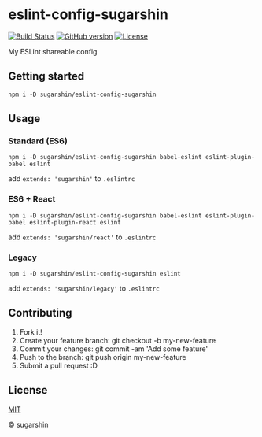 # eslint-config-sugarshin

[![Build Status][travis-image]][travis-url]
[![GitHub version][github-ver-image]][github-ver-url]
[![License][license-image]][license-url]

My ESLint shareable config

## Getting started

```
npm i -D sugarshin/eslint-config-sugarshin
```

## Usage

### Standard (ES6)

```
npm i -D sugarshin/eslint-config-sugarshin babel-eslint eslint-plugin-babel eslint
```

add `extends: 'sugarshin'` to `.eslintrc`

### ES6 + React

```
npm i -D sugarshin/eslint-config-sugarshin babel-eslint eslint-plugin-babel eslint-plugin-react eslint
```

add `extends: 'sugarshin/react'` to `.eslintrc`

### Legacy

```
npm i -D sugarshin/eslint-config-sugarshin eslint
```

add `extends: 'sugarshin/legacy'` to `.eslintrc`

## Contributing

1. Fork it!
2. Create your feature branch: git checkout -b my-new-feature
3. Commit your changes: git commit -am 'Add some feature'
4. Push to the branch: git push origin my-new-feature
5. Submit a pull request :D

## License

[MIT][license-url]

© sugarshin

[npm-image]: http://img.shields.io/npm/v/eslint-config-sugarshin.svg
[npm-url]: https://www.npmjs.org/package/eslint-config-sugarshin
[bower-image]: http://img.shields.io/bower/v/eslint-config-sugarshin.svg
[bower-url]: http://bower.io/search/?q=eslint-config-sugarshin
[travis-image]: http://img.shields.io/travis/sugarshin/eslint-config-sugarshin/master.svg?branch=master
[travis-url]: https://travis-ci.org/sugarshin/eslint-config-sugarshin
[gratipay-image]: http://img.shields.io/gratipay/sugarshin.svg
[gratipay-url]: https://gratipay.com/sugarshin/
[coveralls-image]: https://coveralls.io/repos/sugarshin/eslint-config-sugarshin/badge.svg
[coveralls-url]: https://coveralls.io/r/sugarshin/eslint-config-sugarshin
[github-ver-image]: https://badge.fury.io/gh/sugarshin%2Feslint-config-sugarshin.svg
[github-ver-url]: http://badge.fury.io/gh/sugarshin%2Feslint-config-sugarshin
[license-image]: http://img.shields.io/:license-mit-blue.svg
[license-url]: http://sugarshin.mit-license.org/
[downloads-image]: http://img.shields.io/npm/dm/eslint-config-sugarshin.svg
[dependencies-image]: http://img.shields.io/david/sugarshin/eslint-config-sugarshin.svg
